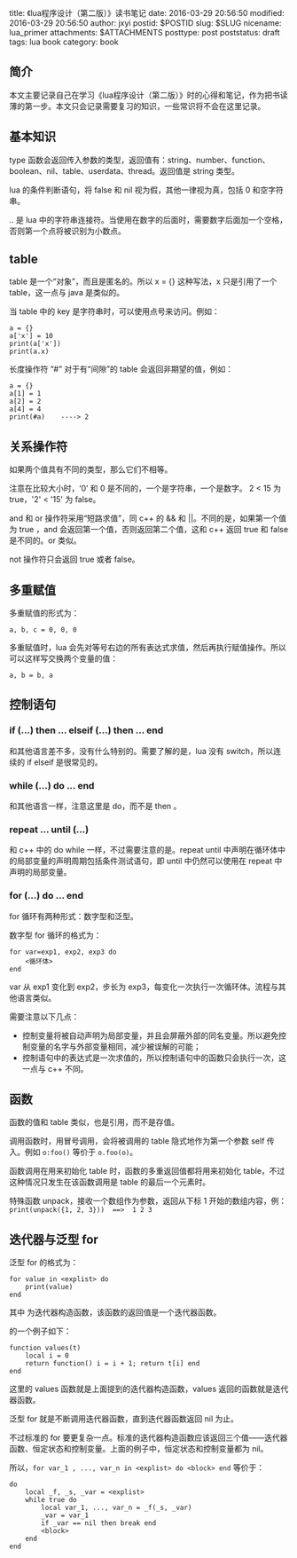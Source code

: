title: 《lua程序设计（第二版）》读书笔记
date: 2016-03-29 20:56:50
modified: 2016-03-29 20:56:50
author: jxyi
postid: $POSTID
slug: $SLUG
nicename: lua_primer
attachments: $ATTACHMENTS
posttype: post
poststatus: draft
tags: lua book
category: book

## 简介

本文主要记录自己在学习《lua程序设计（第二版）》时的心得和笔记，作为把书读薄的第一步。本文只会记录需要复习的知识，一些常识将不会在这里记录。

## 基本知识

type 函数会返回传入参数的类型，返回值有：string、number、function、boolean、nil、table、userdata、thread。返回值是 string 类型。

lua 的条件判断语句，将 false 和 nil 视为假，其他一律视为真，包括 0 和空字符串。

.. 是 lua 中的字符串连接符。当使用在数字的后面时，需要数字后面加一个空格，否则第一个点将被识别为小数点。

## table

table 是一个“对象”，而且是匿名的。所以 x = {} 这种写法，x 只是引用了一个 table，这一点与 java 是类似的。

当 table 中的 key 是字符串时，可以使用点号来访问。例如：

```
a = {}
a['x'] = 10
print(a['x'])
print(a.x)
```

长度操作符 “#” 对于有“间隙”的 table 会返回非期望的值，例如：

```
a = {}
a[1] = 1
a[2] = 2
a[4] = 4
print(#a)    ----> 2
```

## 关系操作符

如果两个值具有不同的类型，那么它们不相等。

注意在比较大小时，‘0’ 和 0 是不同的，一个是字符串，一个是数字。 2 < 15 为 true，'2' < '15' 为 false。

and 和 or 操作符采用“短路求值”，同 c++ 的 && 和 ||。不同的是，如果第一个值为 true ，and 会返回第一个值，否则返回第二个值，这和 c++ 返回 true 和 false 是不同的。or 类似。

not 操作符只会返回 true 或者 false。

## 多重赋值

多重赋值的形式为：

```
a, b, c = 0, 0, 0
```

多重赋值时，lua 会先对等号右边的所有表达式求值，然后再执行赋值操作。所以可以这样写交换两个变量的值：

```
a, b = b, a
```

## 控制语句

### if (...) then ... elseif (...) then ... end

和其他语言差不多，没有什么特别的。需要了解的是，lua 没有 switch，所以连续的 if elseif 是很常见的。

### while (...) do ... end

和其他语言一样，注意这里是 do，而不是 then 。

### repeat ... until (...)

和 c++ 中的 do while 一样，不过需要注意的是。repeat until 中声明在循环体中的局部变量的声明周期包括条件测试语句，即 until 中仍然可以使用在 repeat 中声明的局部变量。

### for (...) do ... end

for 循环有两种形式：数字型和泛型。

数字型 for 循环的格式为：

```
for var=exp1, exp2, exp3 do
    <循环体>
end
```

var 从 exp1 变化到 exp2，步长为 exp3，每变化一次执行一次循环体。流程与其他语言类似。

需要注意以下几点：

- 控制变量将被自动声明为局部变量，并且会屏蔽外部的同名变量。所以避免控制变量的名字与外部变量相同，减少被误解的可能；
- 控制语句中的表达式是一次求值的，所以控制语句中的函数只会执行一次，这一点与 c++ 不同。

## 函数

函数的值和 table 类似，也是引用，而不是存值。

调用函数时，用冒号调用，会将被调用的 table 隐式地作为第一个参数 self 传入。例如 `o:foo()` 等价于 `o.foo(o)`。 

函数调用在用来初始化 table 时，函数的多重返回值都将用来初始化 table，不过这种情况只发生在该函数调用是 table 的最后一个元素时。

特殊函数 unpack，接收一个数组作为参数，返回从下标 1 开始的数组内容，例：`print(unpack({1, 2, 3}))  ==>  1 2 3`

## 迭代器与泛型 for

泛型 for 的格式为：

```
for value in <explist> do
    print(value)
end
```

其中 <explist> 为迭代器构造函数，该函数的返回值是一个迭代器函数。

<explist> 的一个例子如下：

```
function values(t)
    local i = 0
    return function() i = i + 1; return t[i] end
end
```

这里的 values 函数就是上面提到的迭代器构造函数，values 返回的函数就是迭代器函数。

泛型 for 就是不断调用迭代器函数，直到迭代器函数返回 nil 为止。

不过标准的 for 要更复杂一点。标准的迭代器构造函数应该返回三个值——迭代器函数、恒定状态和控制变量。上面的例子中，恒定状态和控制变量都为 nil。

所以，`for var_1 , ..., var_n in <explist> do <block> end` 等价于：

```
do
    local _f, _s, _var = <explist>
    while true do
        local var_1, ..., var_n = _f(_s, _var)
        _var = var_1
        if _var == nil then break end
        <block>
    end
end
```



